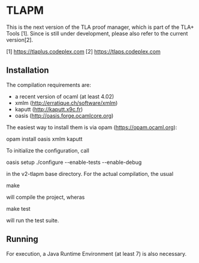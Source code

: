 # TLAPM

This is the next version of the TLA proof manager, which is part of the
 TLA+ Tools [1]. Since is still under development, please also refer to the
 current version[2].

[1] https://tlaplus.codeplex.com
[2] https://tlaps.codeplex.com


## Installation
The compilation requirements are:

* a recent version of ocaml (at  least 4.02)
* xmlm (http://erratique.ch/software/xmlm)
* kaputt (http://kaputt.x9c.fr)
* oasis (http://oasis.forge.ocamlcore.org)

The easiest way to install them is via opam (https://opam.ocaml.org):

opam install oasis xmlm kaputt

To initialize the configuration, call

 oasis setup
 ./configure --enable-tests --enable-debug

in the v2-tlapm base directory. For the actual compilation, the usual

make

will compile the project, wheras

make test

will run the test suite.

## Running

For execution, a Java Runtime Environment (at least 7) is also necessary.
